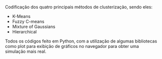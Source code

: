 Codificação dos quatro principais métodos de clusterização, sendo eles:
- K-Means
- Fuzzy C-means
- Mixture of Gaussians
- Hierarchical

Todos os códigos feito em Python, com a utilização de algumas bibliotecas como plot para exibição de gráficos no navegador para obter uma simulação mais real.
